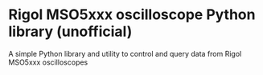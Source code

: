 # Rigol MSO5xxx oscilloscope Python library (unofficial)

A simple Python library and utility to control and query data from
Rigol MSO5xxx oscilloscopes
